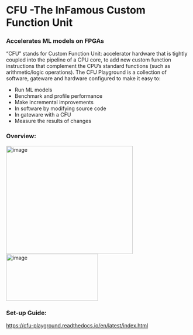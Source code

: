 # CFU -The InFamous Custom Function Unit
### Accelerates ML models on FPGAs
“CFU” stands for Custom Function Unit: accelerator hardware that is tightly coupled into the pipeline of a CPU core, to add new custom function instructions that complement the CPU’s standard functions (such as arithmetic/logic operations).
The CFU Playground is a collection of software, gateware and hardware configured to make it easy to:
- Run ML models
- Benchmark and profile performance
- Make incremental improvements
- In software by modifying source code
- In gateware with a CFU
- Measure the results of changes

### Overview:
<img width="346" height="295" alt="image" src="https://github.com/user-attachments/assets/5674aba9-c15e-48a0-b586-c6bf7452a0d2" /> <img width="251" height="128" alt="image" src="https://github.com/user-attachments/assets/979d4cfc-e71b-4bd1-9959-cb77763c8340" />


### Set-up Guide:
https://cfu-playground.readthedocs.io/en/latest/index.html

